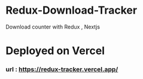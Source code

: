 # Redux-Download-Tracker
Download counter with Redux , Nextjs

# Deployed on Vercel

### url : https://redux-tracker.vercel.app/
